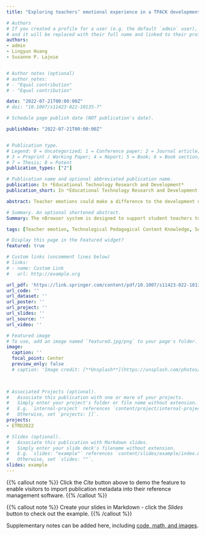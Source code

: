 ```yaml
---
title: "Exploring teachers’ emotional experience in a TPACK development task"

# Authors
# If you created a profile for a user (e.g. the default `admin` user), write the username (folder name) here 
# and it will be replaced with their full name and linked to their profile.
authors:
- admin
- Lingyun Huang
- Susanne P. Lajoie


# Author notes (optional)
# author_notes:
# - "Equal contribution"
# - "Equal contribution"

date: "2022-07-21T00:00:00Z"
# doi: "10.1007/s11423-022-10135-7"

# Schedule page publish date (NOT publication's date).

publishDate: "2022-07-21T00:00:00Z"


# Publication type.
# Legend: 0 = Uncategorized; 1 = Conference paper; 2 = Journal article;
# 3 = Preprint / Working Paper; 4 = Report; 5 = Book; 6 = Book section;
# 7 = Thesis; 8 = Patent
publication_types: ["2"]

# Publication name and optional abbreviated publication name.
publication: In *Educational Technology Research and Development*
publication_short: In *Educational Technology Research and Development 2022*

abstract: Teacher emotions could make a difference to the development of technological pedagogical content knowledge (TPACK), a complicated knowledge  essential for efective teaching with technology. Both experienced and novice teachers reported having experienced a series of emotional challenges as they acquire technology integration skills. Self-regulated learning (SRL), a series of cognitive and metacognitive learning processes in problem-solving, is associated with learners’ emotions as well. In this paper, we examine the infuence of teaching experience and SRL on teachers’ emotions in the context of TPACK development. Particularly, we identify two distinct groups of teachers based on the extent to which they experience positive and negative emotional experience in the task using the clustering analysis method.  Binary logistic regression  was applied  to  test  whether  the model of teaching experience and SRL can predict previous emotion groups. Although the overall  model  was signifcant,  only  SRL  was a signifcant individual predictor  in this context.  Regression analysis revealed a positive association between  SRL  and teacher emotions. We used a qualitative method to analyze teachers’ think-aloud protocols to further determine teaching experience and SRL’s influence on teacher emotions. The results supported previous  fndings  that SRL can positively predict teachers’ emotions during the TPACK development task. Implications were discussed for providing emotional support to teachers during TPACK development.

# Summary. An optional shortened abstract.
Summary: The nBrowser system is designed to support student teachers to regulate their learning while navigating the web and designing a lesson plan that implements technologies into the classroom. Through evaluating teachers' think-aloud protocols while using the computer-based learning environment, we identified emotions and self-regulated learning strategies as core elements in influencing teachers' instructional design performance.  

tags: [Teacher emotion, Technological Pedagogical Content Knowledge, Self-regulated learning]

# Display this page in the Featured widget?
featured: true

# Custom links (uncomment lines below)
# links:
# - name: Custom Link
#   url: http://example.org

url_pdf: 'https://link.springer.com/content/pdf/10.1007/s11423-022-10135-7.pdf'
url_code: ''
url_dataset: ''
url_poster: ''
url_project: ''
url_slides: ''
url_source: ''
url_video: ''

# Featured image
# To use, add an image named `featured.jpg/png` to your page's folder. 
image:
  caption: ''
  focal_point: Center
  preview_only: false
  # caption: 'Image credit: [**Unsplash**](https://unsplash.com/photos/pLCdAaMFLTE)'
  


# Associated Projects (optional).
#   Associate this publication with one or more of your projects.
#   Simply enter your project's folder or file name without extension.
#   E.g. `internal-project` references `content/project/internal-project/index.md`.
#   Otherwise, set `projects: []`.
projects:
- ETRD2022

# Slides (optional).
#   Associate this publication with Markdown slides.
#   Simply enter your slide deck's filename without extension.
#   E.g. `slides: "example"` references `content/slides/example/index.md`.
#   Otherwise, set `slides: ""`.
slides: example
---
```


{{% callout note %}}
Click the *Cite* button above to demo the feature to enable visitors to import publication metadata into their reference management software.
{{% /callout %}}

{{% callout note %}}
Create your slides in Markdown - click the *Slides* button to check out the example.
{{% /callout %}}

Supplementary notes can be added here, including [code, math, and images](https://wowchemy.com/docs/writing-markdown-latex/).
